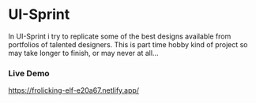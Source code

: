 # UI-Sprint

In UI-Sprint i try to replicate some of the best designs available from portfolios of talented designers. This is part time hobby kind of project so may take longer to finish, or may never at all...

### Live Demo
https://frolicking-elf-e20a67.netlify.app/
